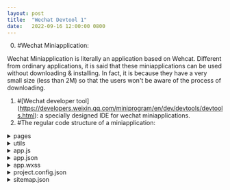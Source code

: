 ```yaml
---
layout: post
title:  "Wechat Devtool 1"
date:   2022-09-16 12:00:00 0800
---
```

0. #Wechat Miniapplication: 

Wechat Miniapplication is literally an application based on Wehcat. Different from ordinary applications, it is said that these miniapplications can be used without downloading & installing. In fact, it is because they have a very small size (less than 2M) so that the users won't be aware of the process of downloading.
1. #[Wechat developer tool] (https://developers.weixin.qq.com/miniprogram/en/dev/devtools/devtools.html): a specially designed IDE for wechat miniapplications.
2. #The regular code structure of a miniapplication: 

<details><summary>pages</summary>
  It is recommended to create all the codes for each page of the application in this folder.
  
  <details><summary>/t log</summary>
    
    
    This is an example folder for a log page in the application. In a page folder, there will usually be four files:
    
    log.js: .js file is responsible for the logical components of the page. Using javascript, developers can bind events to a button, pass parameters, etc.
    
    log.json: I haven't worked much about the .json files so far. As far as I know, it is resonsible for the page's "setup": page title, text style, background color...
    
    log.wxml: .wxml is derived from html. It sues a language syntax similar to html to create elements like ```<view></view>```, ```<button></button>``` on the page.
    
    log.wxss: wxss is derived from css. It works similarly. I use it to arrange the elements shown on the page, like position and flex display.
    
    
  </details>


</details>
  

<details><summary>utils</summary>
  util.js
</details>
 
 
<details><summary>app.js</summary>
  app.js file is responsible for the global logic. The APP() in it is the start point of the overall application code.
</details>


<details><summary>app.json</summary>
  A page can be displayed only after you add the link of the page into this file. app.json is responsible for the global setup. For example, you can set the primary background color or add the tab bars. 
</details>
 
<details><summary>app.wxss</summary>
  app.wxss works the same as the .wxss files of the pages, but it influences globally. The page wxss arrangement is prior to the global arrangement.
</details>
 
 
<details><summary>project.config.json</summary>
  This file contains the settings of a miniapplication project.
</details>


<details><summary>sitemap.json</summary>
</details>
